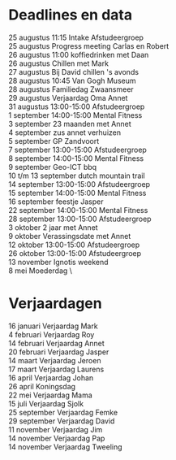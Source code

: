 # Deadlines en data
25 augustus 11:15 Intake Afstudeergroep \
25 augustus Progress meeting Carlas en Robert \
26 augustus 11:00 koffiedrinken met Daan \
26 augustus Chillen met Mark \
27 augustus Bij David chillen 's avonds \
28 augustus 10:45 Van Gogh Museum \
28 augustus Familiedag Zwaansmeer \
29 augustus Verjaardag Oma Annet \
31 augustus 13:00-15:00 Afstudeergroep \
1 september 14:00-15:00 Mental Fitness \
3 september 23 maanden met Annet \
4 september zus annet verhuizen \
5 september GP Zandvoort \
7 september 13:00-15:00 Afstudeergroep \
8 september 14:00-15:00 Mental Fitness \
9 september Geo-ICT bbq \
10 t/m 13 september dutch mountain trail \
14 september 13:00-15:00 Afstudeergroep \
15 september 14:00-15:00 Mental Fitness \
16 september feestje Jasper \
22 september 14:00-15:00 Mental Fitness \
28 september 13:00-15:00 Afstudeergroep \
3 oktober 2 jaar met Annet \
9 oktober Verassingsdate met Annet \
12 oktober 13:00-15:00 Afstudeergroep \
26 oktober 13:00-15:00 Afstudeergroep \
13 november Ignotis weekend \
8 mei Moederdag \


# Verjaardagen
16 januari Verjaardag Mark \
4  februari Verjaardag Roy \
14 februari Verjaardag Annet \
20 februari Verjaardag Jasper \
14 maart Verjaardag Jeroen \
17 maart Verjaardag Laurens \
16 april Verjaardag Johan \
26 april Koningsdag \
22 mei Verjaardag Mama \
15 juli Verjaardag Sjolk \
25 september Verjaardag Femke \
29 september Verjaardag David \
11 november Verjaardag Jim \
14 november Verjaardag Pap \
14 november Verjaardag Tweeling
